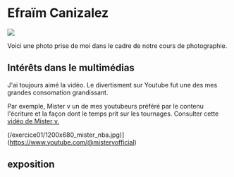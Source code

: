 # Efraïm Canizalez

![](/exercice01/photo/photodemoi.JPG)

Voici une photo prise de moi dans le cadre de notre cours de photographie.
## Intérêts dans le multimédias
J'ai toujours aimé la vidéo. Le divertisment sur Youtube fut une des mes grandes consomation grandissant. 

Par exemple, Mister v un de mes youtubeurs préféré par le contenu l'écriture et la façon dont le temps prit sur les tournages.
Consulter cette [vidéo de Mister v.](https://www.youtube.com/watch?v=cwxOXJeZ5sk) 

(/exercice01/1200x680_mister_nba.jpg)](https://www.youtube.com/@mistervofficial)

## exposition 

